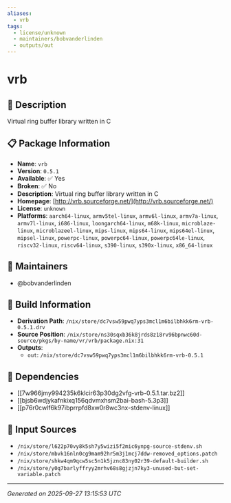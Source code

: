 ```yaml
---
aliases:
  - vrb
tags:
  - license/unknown
  - maintainers/bobvanderlinden
  - outputs/out
---
```


# vrb

## 📝 Description

Virtual ring buffer library written in C

## 📋 Package Information

- **Name**: `vrb`
- **Version**: `0.5.1`
- **Available**: ✅ Yes
- **Broken**: ✅ No
- **Description**: Virtual ring buffer library written in C
- **Homepage**: [http://vrb.sourceforge.net/](http://vrb.sourceforge.net/)
- **License**: `unknown`
- **Platforms**: `aarch64-linux`, `armv5tel-linux`, `armv6l-linux`, `armv7a-linux`, `armv7l-linux`, `i686-linux`, `loongarch64-linux`, `m68k-linux`, `microblaze-linux`, `microblazeel-linux`, `mips-linux`, `mips64-linux`, `mips64el-linux`, `mipsel-linux`, `powerpc-linux`, `powerpc64-linux`, `powerpc64le-linux`, `riscv32-linux`, `riscv64-linux`, `s390-linux`, `s390x-linux`, `x86_64-linux`
## 👥 Maintainers

- @bobvanderlinden


## 🔧 Build Information

- **Derivation Path**: `/nix/store/dc7vsw59pwq7yps3mcl1m6bilbhkk6rm-vrb-0.5.1.drv`
- **Source Position**: `/nix/store/ns30sqxb36k8jrds8z18rv96bpnwc60d-source/pkgs/by-name/vr/vrb/package.nix:31`
- **Outputs**:
  - `out`:  `/nix/store/dc7vsw59pwq7yps3mcl1m6bilbhkk6rm-vrb-0.5.1`

## 🔗 Dependencies

- [[7w966jmy994235k6klcir63p30dg2vfg-vrb-0.5.1.tar.bz2]]
- [[bjsb6wdjykafnkixq156qdvmxhsm2bai-bash-5.3p3]]
- [[p76r0cwlf6k97ibprrpfd8xw0r8wc3nx-stdenv-linux]]

## 📁 Input Sources

- `/nix/store/l622p70vy8k5sh7y5wizi5f2mic6ynpg-source-stdenv.sh`
- `/nix/store/mbvk16nln0cg9mam92hr5m3j1mcj7ddw-removed_options.patch`
- `/nix/store/shkw4qm9qcw5sc5n1k5jznc83ny02r39-default-builder.sh`
- `/nix/store/y0q7barlyffryy2mrhv68s8gjzjn7ky3-unused-but-set-variable.patch`

---
*Generated on 2025-09-27 13:15:53 UTC*

